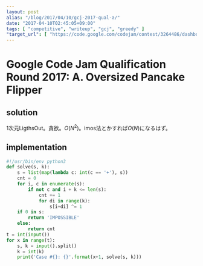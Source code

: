 ```yaml
---
layout: post
alias: "/blog/2017/04/10/gcj-2017-qual-a/"
date: "2017-04-10T02:45:05+09:00"
tags: [ "competitive", "writeup", "gcj", "greedy" ]
"target_url": [ "https://code.google.com/codejam/contest/3264486/dashboard#s=p0" ]
---
```


# Google Code Jam Qualification Round 2017: A. Oversized Pancake Flipper

## solution

$1$次元LigthsOut。貪欲。$O(N^2)$。imos法とかすれば$O(N)$になるはず。

## implementation

``` python
#!/usr/bin/env python3
def solve(s, k):
    s = list(map(lambda c: int(c == '+'), s))
    cnt = 0
    for i, c in enumerate(s):
        if not c and i + k <= len(s):
            cnt += 1
            for di in range(k):
                s[i+di] ^= 1
    if 0 in s:
        return 'IMPOSSIBLE'
    else:
        return cnt
t = int(input())
for x in range(t):
    s, k = input().split()
    k = int(k)
    print('Case #{}: {}'.format(x+1, solve(s, k)))
```
